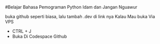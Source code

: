 #Belajar Bahasa Pemograman Python Idam
dan Jangan Nguawur

buka github seperti biasa, lalu tambah .dev di link nya
Kalau Mau buka Via VPS
- CTRL + J
- Buka Di Codespace Github
